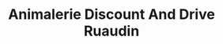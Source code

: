 ---
title: "Animalerie Discount And Drive Ruaudin"
url: /ruaudin/animalerie-discount-and-drive-ruaudin/
shop: animal de compagnie
---